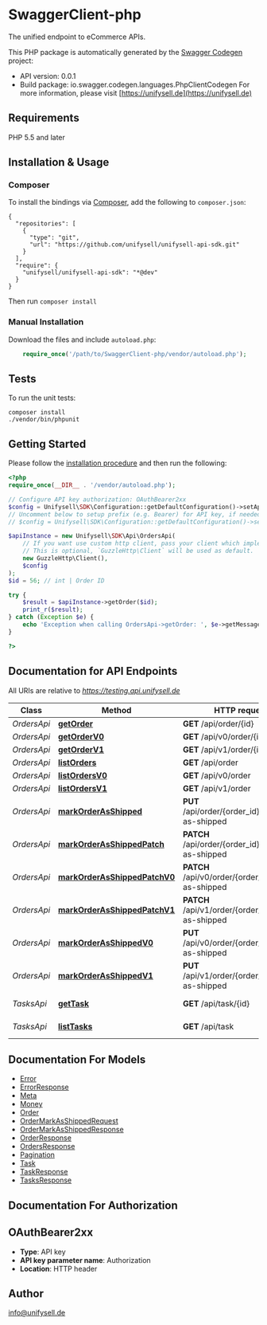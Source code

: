 # SwaggerClient-php
The unified endpoint to eCommerce APIs.

This PHP package is automatically generated by the [Swagger Codegen](https://github.com/swagger-api/swagger-codegen) project:

- API version: 0.0.1
- Build package: io.swagger.codegen.languages.PhpClientCodegen
For more information, please visit [https://unifysell.de](https://unifysell.de)

## Requirements

PHP 5.5 and later

## Installation & Usage
### Composer

To install the bindings via [Composer](http://getcomposer.org/), add the following to `composer.json`:

```
{
  "repositories": [
    {
      "type": "git",
      "url": "https://github.com/unifysell/unifysell-api-sdk.git"
    }
  ],
  "require": {
    "unifysell/unifysell-api-sdk": "*@dev"
  }
}
```

Then run `composer install`

### Manual Installation

Download the files and include `autoload.php`:

```php
    require_once('/path/to/SwaggerClient-php/vendor/autoload.php');
```

## Tests

To run the unit tests:

```
composer install
./vendor/bin/phpunit
```

## Getting Started

Please follow the [installation procedure](#installation--usage) and then run the following:

```php
<?php
require_once(__DIR__ . '/vendor/autoload.php');

// Configure API key authorization: OAuthBearer2xx
$config = Unifysell\SDK\Configuration::getDefaultConfiguration()->setApiKey('Authorization', 'YOUR_API_KEY');
// Uncomment below to setup prefix (e.g. Bearer) for API key, if needed
// $config = Unifysell\SDK\Configuration::getDefaultConfiguration()->setApiKeyPrefix('Authorization', 'Bearer');

$apiInstance = new Unifysell\SDK\Api\OrdersApi(
    // If you want use custom http client, pass your client which implements `GuzzleHttp\ClientInterface`.
    // This is optional, `GuzzleHttp\Client` will be used as default.
    new GuzzleHttp\Client(),
    $config
);
$id = 56; // int | Order ID

try {
    $result = $apiInstance->getOrder($id);
    print_r($result);
} catch (Exception $e) {
    echo 'Exception when calling OrdersApi->getOrder: ', $e->getMessage(), PHP_EOL;
}

?>
```

## Documentation for API Endpoints

All URIs are relative to *https://testing.api.unifysell.de*

Class | Method | HTTP request | Description
------------ | ------------- | ------------- | -------------
*OrdersApi* | [**getOrder**](docs/Api/OrdersApi.md#getorder) | **GET** /api/order/{id} | Show order
*OrdersApi* | [**getOrderV0**](docs/Api/OrdersApi.md#getorderv0) | **GET** /api/v0/order/{id} | Show order
*OrdersApi* | [**getOrderV1**](docs/Api/OrdersApi.md#getorderv1) | **GET** /api/v1/order/{id} | Show order
*OrdersApi* | [**listOrders**](docs/Api/OrdersApi.md#listorders) | **GET** /api/order | List orders
*OrdersApi* | [**listOrdersV0**](docs/Api/OrdersApi.md#listordersv0) | **GET** /api/v0/order | List orders
*OrdersApi* | [**listOrdersV1**](docs/Api/OrdersApi.md#listordersv1) | **GET** /api/v1/order | List orders
*OrdersApi* | [**markOrderAsShipped**](docs/Api/OrdersApi.md#markorderasshipped) | **PUT** /api/order/{order_id}/mark-as-shipped | Mark a given order as shipped
*OrdersApi* | [**markOrderAsShippedPatch**](docs/Api/OrdersApi.md#markorderasshippedpatch) | **PATCH** /api/order/{order_id}/mark-as-shipped | Mark a given order as shipped
*OrdersApi* | [**markOrderAsShippedPatchV0**](docs/Api/OrdersApi.md#markorderasshippedpatchv0) | **PATCH** /api/v0/order/{order_id}/mark-as-shipped | Mark a given order as shipped
*OrdersApi* | [**markOrderAsShippedPatchV1**](docs/Api/OrdersApi.md#markorderasshippedpatchv1) | **PATCH** /api/v1/order/{order_id}/mark-as-shipped | Mark a given order as shipped
*OrdersApi* | [**markOrderAsShippedV0**](docs/Api/OrdersApi.md#markorderasshippedv0) | **PUT** /api/v0/order/{order_id}/mark-as-shipped | Mark a given order as shipped
*OrdersApi* | [**markOrderAsShippedV1**](docs/Api/OrdersApi.md#markorderasshippedv1) | **PUT** /api/v1/order/{order_id}/mark-as-shipped | Mark a given order as shipped
*TasksApi* | [**getTask**](docs/Api/TasksApi.md#gettask) | **GET** /api/task/{id} | Show a task
*TasksApi* | [**listTasks**](docs/Api/TasksApi.md#listtasks) | **GET** /api/task | List my tasks


## Documentation For Models

 - [Error](docs/Model/Error.md)
 - [ErrorResponse](docs/Model/ErrorResponse.md)
 - [Meta](docs/Model/Meta.md)
 - [Money](docs/Model/Money.md)
 - [Order](docs/Model/Order.md)
 - [OrderMarkAsShippedRequest](docs/Model/OrderMarkAsShippedRequest.md)
 - [OrderMarkAsShippedResponse](docs/Model/OrderMarkAsShippedResponse.md)
 - [OrderResponse](docs/Model/OrderResponse.md)
 - [OrdersResponse](docs/Model/OrdersResponse.md)
 - [Pagination](docs/Model/Pagination.md)
 - [Task](docs/Model/Task.md)
 - [TaskResponse](docs/Model/TaskResponse.md)
 - [TasksResponse](docs/Model/TasksResponse.md)


## Documentation For Authorization


## OAuthBearer2xx

- **Type**: API key
- **API key parameter name**: Authorization
- **Location**: HTTP header


## Author

info@unifysell.de


